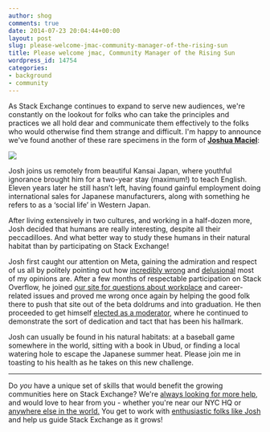 ```yaml
---
author: shog
comments: true
date: 2014-07-23 20:04:44+00:00
layout: post
slug: please-welcome-jmac-community-manager-of-the-rising-sun
title: Please welcome jmac, Community Manager of the Rising Sun
wordpress_id: 14754
categories:
- background
- community
---
```


As Stack Exchange continues to expand to serve new audiences, we're constantly on the lookout for folks who can take the principles and practices we all hold dear and communicate them effectively to the folks who would otherwise find them strange and difficult. I'm happy to announce we've found another of these rare specimens in the form of [**Joshua Maciel**](http://workplace.stackexchange.com/users/7945/jmac):

[![](http://i.stack.imgur.com/ne1Ja.jpg)](http://workplace.stackexchange.com/users/7945/jmac)

Josh joins us remotely from beautiful Kansai Japan, where youthful ignorance brought him for a two-year stay (maximum!) to teach English. Eleven years later he still hasn’t left, having found gainful employment doing international sales for Japanese manufacturers, along with something he refers to as a ‘social life’ in Western Japan.

After living extensively in two cultures, and working in a half-dozen more, Josh decided that humans are really interesting, despite all their peccadilloes. And what better way to study these humans in their natural habitat than by participating on Stack Exchange! 

Josh first caught our attention on Meta, gaining the admiration and respect of us all by politely pointing out how [incredibly wrong](http://meta.stackexchange.com/questions/211080/improving-demonstrate-a-minimal-understanding-close-reason/215220#215220) and [delusional](http://meta.stackexchange.com/questions/219922/what-is-the-goal-of-hot-network-questions/220099#comment719219_220099) most of my opinions are. After a few months of respectable participation on Stack Overflow, he joined [our site for questions about workplace](http://workplace.stackexchange.com/) and career-related issues and proved me wrong once again by helping the good folk there to push that site out of the beta doldrums and into graduation. He then proceeded to get himself [elected as a moderator](http://workplace.stackexchange.com/election/1), where he continued to demonstrate the sort of dedication and tact that has been his hallmark. 

Josh can usually be found in his natural habitats: at a baseball game somewhere in the world, sitting with a book in Ubud, or finding a local watering hole to escape the Japanese summer heat. Please join me in toasting to his health as he takes on this new challenge.



* * *



Do _you_ have a unique set of skills that would benefit the growing communities here on Stack Exchange? We're [always looking for more help](http://stackexchange.com/work-here), and would love to hear from you - whether you're near our NYC HQ or [anywhere else in the world.](http://blog.stackoverflow.com/2013/02/why-we-still-believe-in-working-remotely/) You get to work with [enthusiastic folks like Josh](http://careers.stackoverflow.com/company/stack-exchange) and help us guide Stack Exchange as it grows!
